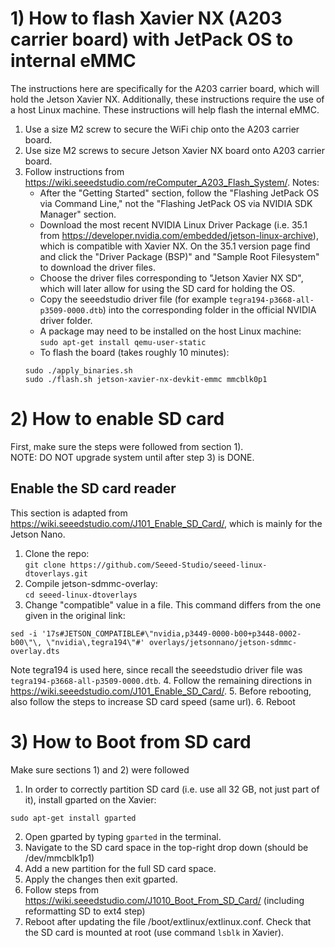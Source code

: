 # 1) How to flash Xavier NX (A203 carrier board) with JetPack OS to internal eMMC

The instructions here are specifically for the A203 carrier board, which will hold the Jetson Xavier NX. Additionally, these instructions require the use of a host Linux machine. These instructions will help flash the internal eMMC.

1. Use a size M2 screw to secure the WiFi chip onto the A203 carrier board.
2. Use size M2 screws to secure Jetson Xavier NX board onto A203 carrier board.
3. Follow instructions from https://wiki.seeedstudio.com/reComputer_A203_Flash_System/. Notes:
    - After the "Getting Started" section, follow the "Flashing JetPack OS via Command Line," not the "Flashing JetPack OS via NVIDIA SDK Manager" section.
    - Download the most recent NVIDIA Linux Driver Package (i.e. 35.1 from https://developer.nvidia.com/embedded/jetson-linux-archive), which is compatible with Xavier NX. On the 35.1 version page find and click the "Driver Package (BSP)" and "Sample Root Filesystem" to download the driver files.
    - Choose the driver files corresponding to "Jetson Xavier NX SD", which will later allow for using the SD card for holding the OS.
    - Copy the seeedstudio driver file (for example ```tegra194-p3668-all-p3509-0000.dtb```) into the corresponding folder in the official NVIDIA driver folder.
    - A package may need to be installed on the host Linux machine:  
    ```sudo apt-get install qemu-user-static```
    - To flash the board (takes roughly 10 minutes):
    ```
    sudo ./apply_binaries.sh
    sudo ./flash.sh jetson-xavier-nx-devkit-emmc mmcblk0p1
    ```

# 2) How to enable SD card
First, make sure the steps were followed from section 1).  
NOTE: DO NOT upgrade system until after step 3) is DONE.

## Enable the SD card reader
This section is adapted from https://wiki.seeedstudio.com/J101_Enable_SD_Card/, which is mainly for the Jetson Nano.
1. Clone the repo:  
```git clone https://github.com/Seeed-Studio/seeed-linux-dtoverlays.git```
2. Compile jetson-sdmmc-overlay:  
```cd seeed-linux-dtoverlays```
3. Change "compatible" value in a file. This command differs from the one given in the original link:  
```
sed -i '17s#JETSON_COMPATIBLE#\"nvidia,p3449-0000-b00+p3448-0002-b00\"\, \"nvidia\,tegra194\"#' overlays/jetsonnano/jetson-sdmmc-overlay.dts
```
Note tegra194 is used here, since recall the seeedstudio driver file was ```tegra194-p3668-all-p3509-0000.dtb```.
4. Follow the remaining directions in https://wiki.seeedstudio.com/J101_Enable_SD_Card/.
5. Before rebooting, also follow the steps to increase SD card speed (same url).
6. Reboot

# 3) How to Boot from SD card
Make sure sections 1) and 2) were followed
1. In order to correctly partition SD card (i.e. use all 32 GB, not just part of it), install gparted on the Xavier:  
```
sudo apt-get install gparted
```
2. Open gparted by typing ```gparted``` in the terminal.
3. Navigate to the SD card space in the top-right drop down (should be /dev/mmcblk1p1)
4. Add a new partition for the full SD card space.
5. Apply the changes then exit gparted.
6. Follow steps from https://wiki.seeedstudio.com/J1010_Boot_From_SD_Card/ (including reformatting SD to ext4 step)
7. Reboot after updating the file /boot/extlinux/extlinux.conf. Check that the SD card is mounted at root (use command ```lsblk``` in Xavier).
